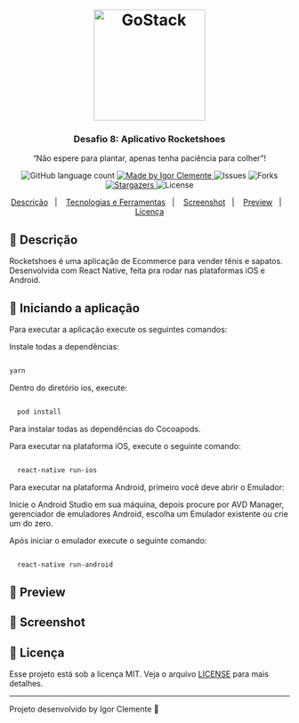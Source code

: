 <h1 align="center">
    <img alt="GoStack" src="https://rocketseat-cdn.s3-sa-east-1.amazonaws.com/bootcamp-header.png" width="200px" />
</h1>

<h3 align="center">
  Desafio 8: Aplicativo Rocketshoes
</h3>

<p align="center">“Não espere para plantar, apenas tenha paciência para colher”!</blockquote>

<p align="center">
  <img alt="GitHub language count" src="https://img.shields.io/github/languages/count/IgorClemente/bootcamp-gostack-challenge8?color=%2304D361">

  <a href="https://rocketseat.com.br">
    <img alt="Made by Igor Clemente" src="https://img.shields.io/badge/made%20by-Igor Clemente-%2304D361">
  </a>

  <img alt="Issues" src="https://img.shields.io/github/issues/IgorClemente/bootcamp-gostack-challenge8">

  <img alt="Forks" src="https://img.shields.io/github/forks/IgorClemente/bootcamp-gostack-challenge8">

  <a href="https://github.com/IgorClemente/bootcamp-gostack-challenge8/stargazers">
    <img alt="Stargazers" src="https://img.shields.io/github/stars/IgorClemente/bootcamp-gostack-challenge8">
  </a>

  <img alt="License" src="https://img.shields.io/github/license/IgorClemente/bootcamp-gostack-challenge8">
</p>

<p align="center">
  <a href="#rocket-descrição">Descrição</a>&nbsp;&nbsp;&nbsp;|&nbsp;&nbsp;&nbsp;
  <a href="#computer-tecnologias-e-ferramentas">Tecnologias e Ferramentas</a>&nbsp;&nbsp;&nbsp;|&nbsp;&nbsp;&nbsp;
  <a href="#iphone-screenshot">Screenshot</a>&nbsp;&nbsp;&nbsp;|&nbsp;&nbsp;&nbsp;
  <a href="#movie_camera-preview">Preview</a>&nbsp;&nbsp;&nbsp;|&nbsp;&nbsp;&nbsp;
  <a href="#memo-licença">Licença</a>
</p>

## :rocket: Descrição

Rocketshoes é uma aplicação de Ecommerce para vender tênis e sapatos. Desenvolvida com React Native, feita pra rodar nas plataformas iOS e Android.

## :hammer: Iniciando a aplicação

Para executar a aplicação execute os seguintes comandos:

Instale todas a dependências:

```bash

yarn

```

Dentro do diretório ios, execute:

```bash

  pod install

```

Para instalar todas as dependências do Cocoapods.

Para executar na plataforma iOS, execute o seguinte comando:

```bash

  react-native run-ios

```

Para executar na plataforma Android, primeiro você deve abrir o Emulador:

Inicie o Android Studio em sua máquina, depois procure por AVD Manager, gerenciador de emuladores Android, escolha um Emulador existente ou crie um do zero.

Após iniciar o emulador execute o seguinte comando:

```bash

  react-native run-android

```

## :movie_camera: Preview

## :iphone: Screenshot

## :memo: Licença

Esse projeto está sob a licença MIT. Veja o arquivo [LICENSE](LICENSE) para mais detalhes.

---

Projeto desenvolvido by Igor Clemente :wave:
